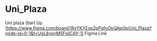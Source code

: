 # Uni_Plaza
Uni plaza Start Up
[https://www.figma.com/board/18yYKYEgs2pPqfoOpQAp0p/Uni_Plaza?node-id=0-1&t=UgL8yonM5FsjICAY-1] Figma Link
